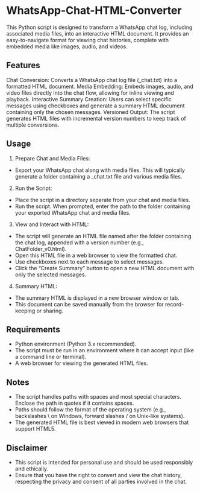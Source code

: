 # WhatsApp-Chat-HTML-Converter
This Python script is designed to transform a WhatsApp chat log, including associated media files, into an interactive HTML document. It provides an easy-to-navigate format for viewing chat histories, complete with embedded media like images, audio, and videos.

## Features
Chat Conversion: Converts a WhatsApp chat log file (_chat.txt) into a formatted HTML document.
Media Embedding: Embeds images, audio, and video files directly into the chat flow, allowing for inline viewing and playback.
Interactive Summary Creation: Users can select specific messages using checkboxes and generate a summary HTML document containing only the chosen messages.
Versioned Output: The script generates HTML files with incremental version numbers to keep track of multiple conversions.

## Usage

1. Prepare Chat and Media Files:
  - Export your WhatsApp chat along with media files. This will typically generate a folder containing a _chat.txt file and various media files.

2. Run the Script:
  - Place the script in a directory separate from your chat and media files.
  - Run the script. When prompted, enter the path to the folder containing your exported WhatsApp chat and media files.

3. View and Interact with HTML:
  - The script will generate an HTML file named after the folder containing the chat log, appended with a version number (e.g., ChatFolder_v0.html).
  - Open this HTML file in a web browser to view the formatted chat.
  - Use checkboxes next to each message to select messages.
  - Click the “Create Summary” button to open a new HTML document with only the selected messages.

4. Summary HTML:
  - The summary HTML is displayed in a new browser window or tab.
  - This document can be saved manually from the browser for record-keeping or sharing.

## Requirements
  - Python environment (Python 3.x recommended).
  - The script must be run in an environment where it can accept input (like a command line or terminal).
  - A web browser for viewing the generated HTML files.

## Notes
  - The script handles paths with spaces and most special characters. Enclose the path in quotes if it contains spaces.
  - Paths should follow the format of the operating system (e.g., backslashes \ on Windows, forward slashes / on Unix-like systems).
  - The generated HTML file is best viewed in modern web browsers that support HTML5.

## Disclaimer
  - This script is intended for personal use and should be used responsibly and ethically.
  - Ensure that you have the right to convert and view the chat history, respecting the privacy and consent of all parties involved in the chat.
